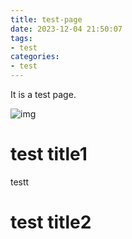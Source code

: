 ```yaml
---
title: test-page
date: 2023-12-04 21:50:07
tags:
- test
categories:
- test
---
```

It is a test page.

![img](/pic/test-1.jpg)

# test title1

testt 

# test title2
